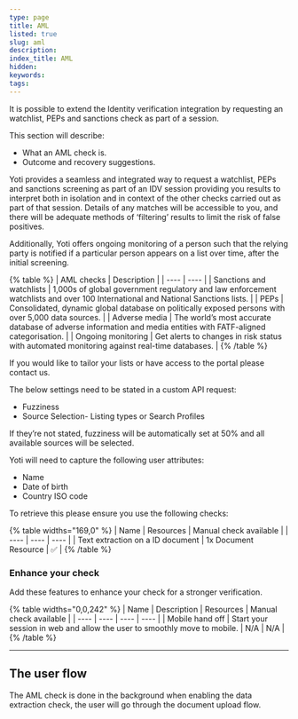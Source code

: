 ```yaml
---
type: page
title: AML
listed: true
slug: aml
description: 
index_title: AML
hidden: 
keywords: 
tags: 
---
```


It is possible to extend the Identity verification integration by requesting an watchlist, PEPs and sanctions check as part of a session.

This section will describe:

- What an AML check is.
- Outcome and recovery suggestions.

Yoti provides a seamless and integrated way to request a watchlist, PEPs and sanctions screening as part of an IDV session providing you results to interpret both in isolation and in context of the other checks carried out as part of that session.  Details of any matches will be accessible to you, and there will be adequate methods of ‘filtering’ results to limit the risk of false positives.

Additionally, Yoti offers ongoing monitoring of a person such that the relying party is notified if a particular person appears on a list over time, after the initial screening.

{% table %}
| AML checks | Description | 
| ---- | ---- | 
| Sanctions and watchlists | 1,000s of global government regulatory and law enforcement watchlists and over 100 International and National Sanctions lists. | 
| PEPs | Consolidated, dynamic global database on politically exposed persons with over 5,000 data sources. | 
| Adverse media | The world’s most accurate database of adverse information and media entities with FATF-aligned categorisation. | 
| Ongoing monitoring | Get alerts to changes in risk status with automated monitoring against real-time databases. | 
{% /table %}

If you would like to tailor your lists or have access to the portal please contact us. 

The below settings need to be stated in a custom API request: 

- Fuzziness
- Source Selection- Listing types or Search Profiles

If they’re not stated, fuzziness will be automatically set at 50% and all available sources will be selected.

Yoti will need to capture the following user attributes:

- Name
- Date of birth
- Country ISO code

To retrieve this please ensure you use the following checks:

{% table widths="169,0" %}
| Name | Resources | Manual check available | 
| ---- | ---- | ---- | 
| Text extraction on a ID document | 1x Document Resource | ✅ | 
{% /table %}

### Enhance your check

Add these features to enhance your check for a stronger verification.

{% table widths="0,0,242" %}
| Name | Description | Resources | Manual check available | 
| ---- | ---- | ---- | ---- | 
| Mobile hand off | Start your session in web and allow the user to smoothly move to mobile. | N/A | N/A | 
{% /table %}

---

## The user flow

The AML check is done in the background when enabling the data extraction check, the user will go through the document upload flow.